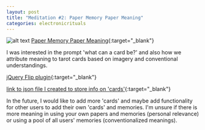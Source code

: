 ```yaml
---
layout: post
title: "Meditation #2: Paper Memory Paper Meaning"
categories: electronicrituals
---
```


![alt text](/images/electronicrituals/papermemorypapermeaningss.png)
[Paper Memory Paper Meaning](http://jzhong.today/papermemorypapermeaning/){:target="_blank"}

I was interested in the prompt 'what can a card be?' and also how we attribute meaning to tarot cards based on imagery and conventional understandings.

[jQuery Flip plugin](https://nnattawat.github.io/flip/){:target="_blank"}

[link to json file I created to store info on 'cards'](https://github.com/jirrian/jirrian.github.io/blob/master/papermemorypapermeaning/cards.json){:target="_blank"}

In the future, I would like to add more 'cards' and maybe add functionality for other users to add their own 'cards' and memories. I'm unsure if there is more meaning in using your own papers and memories (personal relevance) or using a pool of all users' memories (conventionalized meanings).